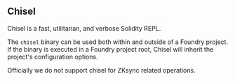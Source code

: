 ## Chisel

Chisel is a fast, utilitarian, and verbose Solidity REPL.

The `chisel` binary can be used both within and outside of a Foundry project.
If the binary is executed in a Foundry project root, Chisel will inherit the project's configuration options.

Officially we do not support chisel for ZKsync related operations.